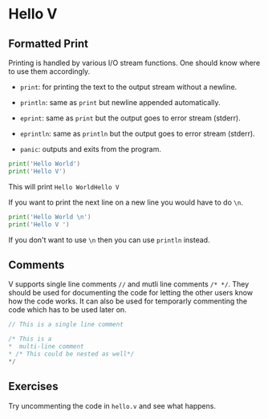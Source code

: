 # Hello V

## Formatted Print

Printing is handled by various I/O stream functions. One should know where to use them accordingly.

- `print`: for printing the text to the output stream without a newline.

- `println`: same as `print` but newline appended automatically.

- `eprint`: same as `print` but the output goes to error stream (stderr).

- `eprintln`: same as `println` but the output goes to error stream (stderr).

- `panic`: outputs and exits from the program.

```go
print('Hello World')
print('Hello V')
```

This will print `Hello WorldHello V`

If you want to print the next line on a new line you would have to do `\n`.
```go
print('Hello World \n')
print('Hello V ')
```
If you don't want to use `\n` then you can use `println` instead.

## Comments

V supports single line comments `//` and mutli line comments `/* */`. They should be used for documenting the code for letting the other users know how the code works. It can also be used for temporarly commenting the code which has to be used later on.

```go
// This is a single line comment

/* This is a 
*  multi-line comment
* /* This could be nested as well*/
*/
```

## Exercises

Try uncommenting the code in `hello.v` and see what happens.
